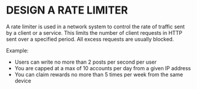 # DESIGN A RATE LIMITER

A rate limiter is used in a network system to control the rate of traffic sent by a client or a service. This limits the number of client requests in HTTP sent over a specified period. All excess requests are usually blocked.

Example:

- Users can write no more than 2 posts per second per user
- You are capped at a max of 10 accounts per day from a given IP address
- You can claim rewards no more than 5 times per week from the same device
